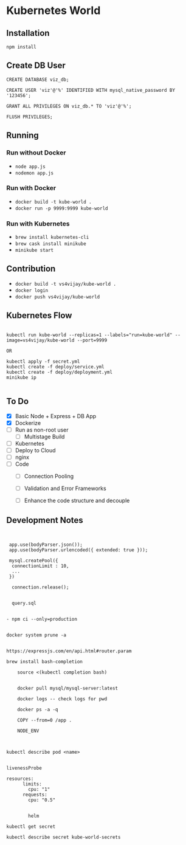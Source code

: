 # Kubernetes World

## Installation

`npm install`



## Create DB User

```
CREATE DATABASE viz_db;

CREATE USER 'viz'@'%' IDENTIFIED WITH mysql_native_password BY '123456';

GRANT ALL PRIVILEGES ON viz_db.* TO 'viz'@'%';

FLUSH PRIVILEGES;
```


## Running

### Run without Docker

- `node app.js`
- `nodemon app.js`

### Run with Docker

- `docker build -t kube-world .`
- `docker run -p 9999:9999 kube-world`

### Run with Kubernetes

- `brew install kubernetes-cli`
- `brew cask install minikube`
- `minikube start`


## Contribution
- `docker build -t vs4vijay/kube-world .`
- `docker login`
- `docker push vs4vijay/kube-world`


## Kubernetes Flow

```

kubectl run kube-world --replicas=1 --labels="run=kube-world" --image=vs4vijay/kube-world --port=9999

OR

kubectl apply -f secret.yml
kubectl create -f deploy/service.yml
kubectl create -f deploy/deployment.yml
minikube ip


```



## To Do

- [x] Basic Node + Express + DB App
- [x] Dockerize
- [ ] Run as non-root user
  - [ ] Multistage Build
- [ ] Kubernetes
- [ ] Deploy to Cloud
- [ ] nginx
- [ ] Code
  - [ ] Connection Pooling
  - [ ] Validation and Error Frameworks
  - [ ] Enhance the code structure and decouple



## Development Notes

```


 app.use(bodyParser.json());
 app.use(bodyParser.urlencoded({ extended: true }));

 mysql.createPool({
  connectionLimit : 10,
  ...
 })

  connection.release();


  query.sql


- npm ci --only=production


docker system prune -a


https://expressjs.com/en/api.html#router.param

brew install bash-completion

    source <(kubectl completion bash)


    docker pull mysql/mysql-server:latest

    docker logs -- check logs for pwd

    docker ps -a -q

    COPY --from=0 /app .

    NODE_ENV



kubectl describe pod <name>


livenessProbe

resources:
      limits:
        cpu: "1"
      requests:
        cpu: "0.5"


        helm

kubectl get secret

kubectl describe secret kube-world-secrets

```